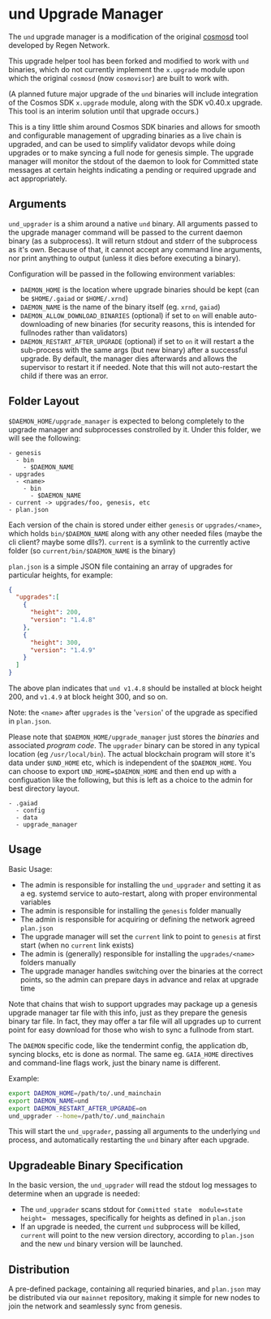 # und Upgrade Manager

The `und` upgrade manager is a modification of the original [cosmosd](https://github.com/regen-network/cosmosd) tool developed
by Regen Network.

This upgrade helper tool has been forked and modified to work with `und` binaries,
which do not currently implement the `x.upgrade` module upon which the original
`cosmosd` (now `cosmovisor`) are built to work with.

(A planned future major upgrade of the `und` binaries will include integration
of the Cosmos SDK `x.upgrade` module, along with the SDK v0.40.x upgrade. This tool
is an interim solution until that upgrade occurs.)

This is a tiny little shim around Cosmos SDK binaries and allows for smooth 
and configurable management of upgrading
binaries as a live chain is upgraded, and can be used to simplify validator
devops while doing upgrades or to make syncing a full node for genesis
simple. The upgrade manager will monitor the stdout of the daemon to look 
for Committed state messages at certain heights indicating a pending or required upgrade 
and act appropriately.

## Arguments

`und_upgrader` is a shim around a native `und` binary. All arguments passed to the upgrade manager 
command will be passed to the current daemon binary (as a subprocess).
 It will return stdout and stderr of the subprocess as
it's own. Because of that, it cannot accept any command line arguments, nor
print anything to output (unless it dies before executing a binary).

Configuration will be passed in the following environment variables:

* `DAEMON_HOME` is the location where upgrade binaries should be kept (can
be `$HOME/.gaiad` or `$HOME/.xrnd`)
* `DAEMON_NAME` is the name of the binary itself (eg. `xrnd`, `gaiad`)
* `DAEMON_ALLOW_DOWNLOAD_BINARIES` (optional) if set to `on` will enable auto-downloading of new binaries
(for security reasons, this is intended for fullnodes rather than validators)
* `DAEMON_RESTART_AFTER_UPGRADE` (optional) if set to `on` it will restart a the sub-process with the same args
(but new binary) after a successful upgrade. By default, the manager dies afterwards and allows the supervisor
to restart it if needed. Note that this will not auto-restart the child if there was an error.

## Folder Layout

`$DAEMON_HOME/upgrade_manager` is expected to belong completely to the upgrade manager and subprocesses
constrolled by it. Under this folder, we will see the following:

```
- genesis
  - bin
    - $DAEMON_NAME
- upgrades
  - <name>
    - bin
      - $DAEMON_NAME
- current -> upgrades/foo, genesis, etc
- plan.json
```

Each version of the chain is stored under either `genesis` or `upgrades/<name>`, which holds `bin/$DAEMON_NAME`
along with any other needed files (maybe the cli client? maybe some dlls?). `current` is a symlink to the currently
active folder (so `current/bin/$DAEMON_NAME` is the binary)

`plan.json` is a simple JSON file containing an array of upgrades for particular heights,
for example:

```json
{
  "upgrades":[
    {
      "height": 200,
      "version": "1.4.8"
    },
    {
      "height": 300,
      "version": "1.4.9"
    }
  ]
}
```

The above plan indicates that `und v1.4.8` should be installed at block height 200, 
and `v1.4.9` at block height 300, and so on.

Note: the `<name>` after `upgrades` is the '`version`' of the upgrade as specified in `plan.json`.

Please note that `$DAEMON_HOME/upgrade_manager` just stores the *binaries* and associated *program code*.
The `upgrader` binary can be stored in any typical location (eg `/usr/local/bin`). The actual blockchain
program will store it's data under `$UND_HOME` etc, which is independent of the `$DAEMON_HOME`. You can
choose to export `UND_HOME=$DAEMON_HOME` and then end up with a configuation like the following, but this
is left as a choice to the admin for best directory layout.

```
- .gaiad
  - config
  - data
  - upgrade_manager
```

## Usage

Basic Usage:

* The admin is responsible for installing the `und_upgrader` and setting it as a eg. systemd service to auto-restart, along with proper environmental variables
* The admin is responsible for installing the `genesis` folder manually
* The admin is responsible for acquiring or defining the network agreed `plan.json`
* The upgrade manager will set the `current` link to point to `genesis` at first start (when no `current` link exists)
* The admin is (generally) responsible for installing the `upgrades/<name>` folders manually
* The upgrade manager handles switching over the binaries at the correct points, so the admin can prepare days in advance and relax at upgrade time

Note that chains that wish to support upgrades may package up a genesis upgrade manager tar file with this info, just as they
prepare the genesis binary tar file. In fact, they may offer a tar file will all upgrades up to current point for easy download
for those who wish to sync a fullnode from start.

The `DAEMON` specific code, like the tendermint config, the application db, syncing blocks, etc is done as normal.
The same eg. `GAIA_HOME` directives and command-line flags work, just the binary name is different.

Example:

```bash
export DAEMON_HOME=/path/to/.und_mainchain
export DAEMON_NAME=und
export DAEMON_RESTART_AFTER_UPGRADE=on
und_upgrader --home=/path/to/.und_mainchain
```

This will start the `und_upgrader`, passing all arguments to the underlying `und`
process, and automatically restarting the `und` binary after each upgrade.

## Upgradeable Binary Specification

In the basic version, the `und_upgrader` will read the stdout log messages
to determine when an upgrade is needed:

* The `und_upgrader` scans stdout for `Committed state  module=state height= `
messages, specifically for heights as defined in `plan.json`
* If an upgrade is needed, the current `und` subprocess will be killed, 
`current` will point to the new version directory, according to `plan.json`
and the new `und` binary version will be launched.

## Distribution

A pre-defined package, containing all requried binaries, and `plan.json`
 may be distributed via our `mainnet` repository, making it simple for new
nodes to join the network and seamlessly sync from genesis.

